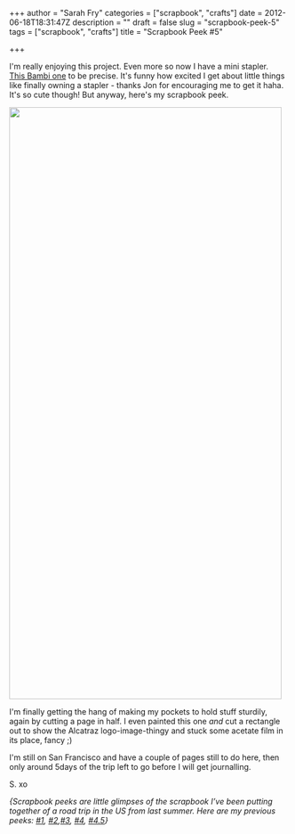 +++
author = "Sarah Fry"
categories = ["scrapbook", "crafts"]
date = 2012-06-18T18:31:47Z
description = ""
draft = false
slug = "scrapbook-peek-5"
tags = ["scrapbook", "crafts"]
title = "Scrapbook Peek #5"

+++


I'm really enjoying this project. Even more so now I have a mini stapler. <a href="http://www.amazon.co.uk/Rexel-BAMBI-STPLR-1-5M-STPL/dp/B000SHSK9S/ref=sr_1_1?ie=UTF8&amp;qid=1340039737&amp;sr=8-1" target="_blank">This Bambi one</a> to be precise. It's funny how excited I get about little things like finally owning a stapler - thanks Jon for encouraging me to get it haha. It's so cute though! But anyway, here's my scrapbook peek.

<a href="http://sweetaspi.co.uk/images/2012/06/scrapsanfran.jpg"><img class="aligncenter size-full wp-image-878" title="scrapsanfran" src="http://sweetaspi.co.uk/images/2012/06/scrapsanfran.jpg" alt="" width="490" height="1063" /></a>

I'm finally getting the hang of making my pockets to hold stuff sturdily, again by cutting a page in half. I even painted this one <em>and</em> cut a rectangle out to show the Alcatraz logo-image-thingy and stuck some acetate film in its place, fancy ;)

I'm still on San Francisco and have a couple of pages still to do here, then only around 5days of the trip left to go before I will get journalling.

S. xo

<em>{Scrapbook peeks are little glimpses of the scrapbook I’ve been putting together of a road trip in the US from last summer. Here are my previous peeks: <a title="A Chilled Out Weekend" href="http://sweetaspi.co.uk/a-chilled-out-weekend/">#1</a>, <a title="Scrapbook Peek #2" href="http://sweetaspi.co.uk/scrapbook-peek-2/">#2</a>,<a title="Life Lately" href="http://sweetaspi.co.uk/life-lately/">#3</a>, <a title="Scrapbook Peek #4" href="http://sweetaspi.co.uk/scrapbook-peek-4/" target="_blank">#4</a>, <a title="DIY: Sewn Map Art" href="http://sweetaspi.co.uk/diy-sewn-map-art/" target="_blank">#4.5</a>}</em>

